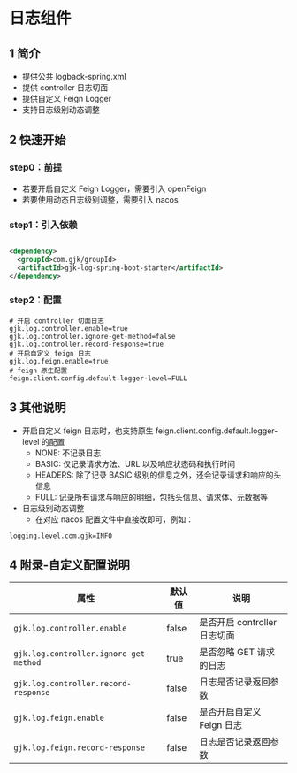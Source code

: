 # 日志组件

## 1 简介

- 提供公共 logback-spring.xml
- 提供 controller 日志切面
- 提供自定义 Feign Logger
- 支持日志级别动态调整

## 2 快速开始

### step0：前提

- 若要开启自定义 Feign Logger，需要引入 openFeign
- 若要使用动态日志级别调整，需要引入 nacos

### step1：引入依赖

```xml

<dependency>
  <groupId>com.gjk/groupId>
  <artifactId>gjk-log-spring-boot-starter</artifactId>
</dependency>
```

### step2：配置

```properties
# 开启 controller 切面日志
gjk.log.controller.enable=true
gjk.log.controller.ignore-get-method=false
gjk.log.controller.record-response=true
# 开启自定义 feign 日志
gjk.log.feign.enable=true
# feign 原生配置
feign.client.config.default.logger-level=FULL
```

## 3 其他说明

- 开启自定义 feign 日志时，也支持原生 feign.client.config.default.logger-level 的配置
  - NONE: 不记录日志
  - BASIC: 仅记录请求方法、URL 以及响应状态码和执行时间
  - HEADERS: 除了记录 BASIC 级别的信息之外，还会记录请求和响应的头信息
  - FULL: 记录所有请求与响应的明细，包括头信息、请求体、元数据等
- 日志级别动态调整
  - 在对应 nacos 配置文件中直接改即可，例如：

```properties
logging.level.com.gjk=INFO
```

## 4 附录-自定义配置说明

| 属性                                     | 默认值   | 说明                   |
|----------------------------------------|-------|----------------------|
| `gjk.log.controller.enable`            | false | 是否开启 controller 日志切面 |
| `gjk.log.controller.ignore-get-method` | true  | 是否忽略 GET 请求的日志       |
| `gjk.log.controller.record-response`   | false | 日志是否记录返回参数           |
| `gjk.log.feign.enable`                 | false | 是否开启自定义 Feign 日志     |
| `gjk.log.feign.record-response`        | false | 日志是否记录返回参数           |
